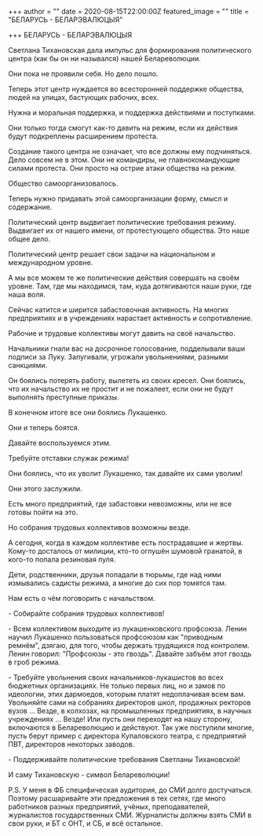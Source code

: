 +++
author = ""
date = 2020-08-15T22:00:00Z
featured_image = ""
title = "БЕЛАРУСЬ - БЕЛАРЭВАЛЮЦЫЯ"

+++
БЕЛАРУСЬ - БЕЛАРЭВАЛЮЦЫЯ

Светлана Тихановская дала импульс для формирования политического центра (как бы он ни назывался) нашей Белареволюции. 

Они пока не проявили себя. Но дело пошло.

Теперь этот центр нуждается во всесторонней поддержке общества, людей на улицах, бастующих рабочих, всех.

Нужна и моральная поддержка, и поддержка действиями и поступками. 

Они только тогда смогут как-то давить на режим, если их действия будут подкреплены расширением протеста.

Создание такого центра не означает, что все должны ему подчиняться. Дело совсем не в этом. Они не командиры, не главнокомандующие силами протеста. Они просто на острие атаки общества на режим.

Общество самоорганизовалось.

Теперь нужно придавать этой самоорганизации форму, смысл и содержание.

Политический центр выдвигает политические требования режиму. Выдвигает их от нашего имени, от протестующего общества. Это наше общее дело.

Политический центр решает свои задачи на национальном и международном уровне.

А мы все можем те же политические действия совершать на своём уровне. Там, где мы находимся, там, куда дотягиваются наши руки, где наша воля.

Сейчас катится и ширится забастовочная активность. На многих предприятиях и в учреждениях нарастает активность и сопротивление. 

Рабочие и трудовые коллективы могут давить на своё начальство.

Начальники гнали вас на досрочное голосование, подделывали ваши подписи за Луку. Запугивали, угрожали увольнениями, разными санкциями.

Он боялись потерять работу, вылететь из своих кресел. Они боялись, что их начальство их не простит и не пожалеет, если они не будут выполнять преступные приказы.

В конечном итоге все они боялись Лукашенко.

Они и теперь боятся. 

Давайте воспользуемся этим.

Требуйте отставки служак режима!

Они боялись, что их уволит Лукашенко, так давайте их сами уволим!

Они этого заслужили.

Есть много предприятий, где забастовки невозможны, или не все готовы пойти на это.

Но собрания трудовых коллективов возможны везде.

А сегодня, когда в каждом коллективе есть пострадавшие и жертвы. Кому-то досталось от милиции, кто-то оглушён шумовой гранатой, в кого-то попала резиновая пуля. 

Дети, родственники, друзья попадали в тюрьмы, где над ними измывались садисты режима, а многие до сих пор томятся там.

Нам есть о чём поговорить с начальством.

\- Собирайте собрания трудовых коллективов!

\- Всем коллективом выходите из лукашенковского профсоюза. Ленин научил Лукашенко пользоваться профсоюзом как "приводным ремнём", дзягаю, для того, чтобы держать трудящихся под контролем. Ленин говорил: "Профсоюзы - это гвоздь". Давайте забъём этот гвоздь в гроб режима.

\- Требуйте увольнения своих начальников-лукашистов во всех бюджетных организациях. Не только первых лиц, но и замов по идеологии, этих дармоедов, которым платят недоплачивая всем вам. Увольняйте сами на собраниях директоров школ, продажных ректоров вузов ... Везде, в колхозах, на промышленных предприятиях, в научных учреждениях ... Везде! Или пусть они переходят на нашу сторону, включаются в Белареволюцию и действуют. Так уже поступили многие, пусть берут пример с директора Купаловского театра, с предприятий ПВТ, директоров некоторых заводов.

\- Поддерживайте политические требования  Светланы Тихановской!

И саму Тихановскую - символ Белареволюции!

P.S. У меня в ФБ специфическая аудитория, до СМИ долго достучаться. Поэтому расшаривайте эти предложения в тех сетях, где много работников разных предприятий, учёных, преподавателей, журналистов государственных СМИ. Журналисты должны взять СМИ в свои руки, и БТ с ОНТ, и СБ, и всё остальное.